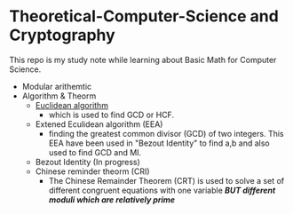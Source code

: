 # Theoretical-Computer-Science and Cryptography
This repo is my study note while learning about Basic Math for Computer Science.

- Modular arithemtic
- Algorithm & Theorm
    - [Euclidean algorithm](/i1_Algorithm_Theorem/i1_divisibility_euclidean_algorithm.html)
        - which is used to find GCD or HCF.
    - Extened Eculidean algorithm (EEA)
        - finding the greatest common divisor (GCD) of two integers. This EEA have been used in "Bezout Identity" to find a,b and also used to find GCD and MI.
    - Bezout Identity (In progress)
    - Chinese reminder theorm (CRI)
        - The Chinese Remainder Theorem (CRT) is used to solve a set of different congruent equations with one variable ***BUT different moduli which are relatively prime***

